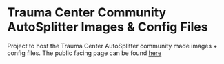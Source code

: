 # Trauma Center Community AutoSplitter Images & Config Files

Project to host the Trauma Center AutoSplitter community made images + config files. The public facing page can be found [here](https://leokeidran.github.io/tc-autosplitters)